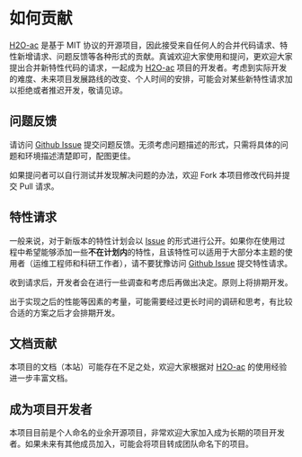# 如何贡献

[H2O-ac](https://github.com/zhonger/jekyll-theme-h2o-ac) 是基于 MIT 协议的开源项目，因此接受来自任何人的合并代码请求、特性新增请求、问题反馈等各种形式的贡献。真诚欢迎大家使用和提问，更欢迎大家提出合并新特性代码的请求，一起成为 [H2O-ac](https://github.com/zhonger/jekyll-theme-h2o-ac) 项目的开发者。考虑到实际开发的难度、未来项目发展路线的改变、个人时间的安排，可能会对某些新特性请求加以拒绝或者推迟开发，敬请见谅。

## 问题反馈

请访问 [Github Issue](https://github.com/zhonger/jekyll-theme-h2o-ac/issues/new) 提交问题反馈。无须考虑问题描述的形式，只需将具体的问题和环境描述清楚即可，配图更佳。

如果提问者可以自行测试并发现解决问题的办法，欢迎 Fork 本项目修改代码并提交 Pull 请求。

## 特性请求

一般来说，对于新版本的特性计划会以 [Issue](https://github.com/zhonger/jekyll-theme-h2o-ac/issues) 的形式进行公开。如果你在使用过程中希望能够添加一些**不在计划内**的特性，且该特性可以适用于大部分本主题的使用者（运维工程师和科研工作者），请不要犹豫访问 [Github Issue](https://github.com/zhonger/jekyll-theme-h2o-ac/issues/new) 提交特性请求。

收到请求后，开发者会在进行一些调查和考虑后再做出决定。原则上将排期开发。

出于实现之后的性能等因素的考量，可能需要经过更长时间的调研和思考，有比较合适的方案之后才会排期开发。

## 文档贡献

本项目的文档（本站）可能存在不足之处，欢迎大家根据对 
[H2O-ac](https://github.com/zhonger/jekyll-theme-h2o-ac) 的使用经验进一步丰富文档。

## 成为项目开发者

本项目目前是个人命名的业余开源项目，非常欢迎大家加入成为长期的项目开发者。如果未来有其他成员加入，可能会将项目转成团队命名下的项目。
